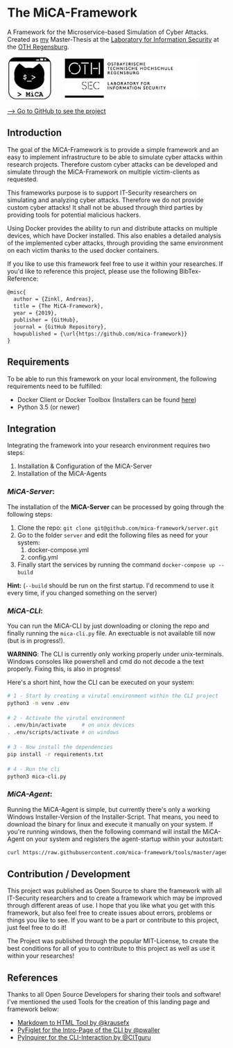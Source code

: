 # The MiCA-Framework
A Framework for the Microservice-based Simulation of Cyber Attacks. Created as [my](https://github.com/zinklandi) Master-Thesis at the [Laboratory for Information Security](https://seclab.othr.de) at the [OTH Regensburg](https://www.oth-regensburg.de).

<div stlye="width:100%;float:left;">
<img src="./images/MiCA_Logo.png" style="float: left; height: 100px; margin-right: 20px; z-index: 1;" /> 
<img src="./images/OTH_Logo_SEC.png" style="margin: 5px 10px; height: 90px;" />
</div>

<a href="https://github.com/mica-framework">--> Go to GitHub to see the project</a>

## Introduction
The goal of the MiCA-Framework is to provide a simple framework and an easy to implement infrastructure to be able to simulate cyber attacks within research projects. Therefore custom cyber attacks can be developed and simulate through the MiCA-Framework on multiple victim-clients as requested.

This frameworks purpose is to support IT-Security researchers on simulating and analyzing cyber attacks. Therefore we do not provide custom cyber attacks! It shall not be abused through third parties by providing tools for potential malicious hackers.

Using Docker provides the ability to run and distribute attacks on multiple devices, which have Docker installed. This also enables a detailed analysis of the implemented cyber attacks, through providing the same environment on each victim thanks to the used docker containers.

If you like to use this framework feel free to use it within your researches. If you'd like to reference this project, please use the following BibTex-Reference:
```
@misc{
  author = {Zinkl, Andreas},
  title = {The MiCA-Framework},
  year = {2019},
  publisher = {GitHub},
  journal = {GitHub Repository},
  howpublished = {\url{https://github.com/mica-framework}}
}
```

## Requirements
To be able to run this framework on your local environment, the following requirements need to be fulfilled:
- Docker Client or Docker Toolbox (Installers can be found <a href="https://docs.docker.com/install/">here</a>)
- Python 3.5 (or newer)

## Integration
Integrating the framework into your research environment requires two steps:
1. Installation & Configuration of the MiCA-Server
2. Installation of the MiCA-Agents

### ***MiCA-Server***:
The installation of the **MiCA-Server** can be processed by going through the following steps:
1. Clone the repo: `git clone git@github.com/mica-framework/server.git`
1. Go to the folder `server` and edit the following files as need for your system:
    1. docker-compose.yml
    1. config.yml
1. Finally start the services by running the command `docker-compose up --build`

**Hint:** (`--build` should be run on the first startup. I'd recommend to use it every time, if
you changed something on the server)

### ***MiCA-CLI***:
You can run the MiCA-CLI by just downloading or cloning the repo and finally running the `mica-cli.py` file. An exectuable is not available till now (but is in progress!).

**WARNING**: The CLI is currently only working properly under unix-terminals. Windows consoles like powershell and cmd do not decode a the text properly. Fixing this, is also in progress!

Here's a short hint, how the CLI can be executed on your system:
```bash
# 1 - Start by creating a virutal environment within the CLI project
python3 -m venv .env

# 2 - Activate the virutal environment
. .env/bin/activate     # on unix devices
. .env/scripts/activate # on windows

# 3 - Now install the dependencies
pip install -r requirements.txt

# 4 - Run the cli
python3 mica-cli.py
```

### ***MiCA-Agent***:
Running the MiCA-Agent is simple, but currently there's only a working Windows Installer-Version of the Installer-Script. That means, you need to download the binary for linux and execute it manually on your system.
If you're running windows, then the following command will install the MiCA-Agent on your system and registers the agent-startup within your autostart:

```bash
curl https://raw.githubusercontent.com/mica-framework/tools/master/agent-installation/install_mica_agent.sh --output install.sh && ./install.sh && rm ./install.sh
```

## Contribution / Development
This project was published as Open Source to share the framework with all IT-Security researchers and to create a framework which may be improved through different areas of use. I hope that you like what you get with this framework, but also feel free to create issues about errors, problems or things you like to see.
If you want to be a part or contribute to this project, just feel free to do it!

The Project was published through the popular MIT-License, to create the best conditions for all of you to contribute to this project as well as use it within your researches!

## References
Thanks to all Open Source Developers for sharing their tools and software! I've
mentioned the used Tools for the creation of this landing page and framework below:
- <a href="https://github.com/KrauseFx/markdown-to-html-github-style">Markdown to HTML Tool by @krausefx</a>
- <a href="https://github.com/pwaller/pyfiglet">PyFiglet for the Intro-Page of the CLI by @pwaller</a>
- <a href="https://github.com/CITGuru/PyInquirer">PyInquirer for the CLI-Interaction by @CITguru</a>